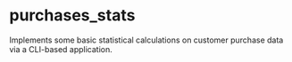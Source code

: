 # purchases_stats
Implements some basic statistical calculations on customer purchase data via a CLI-based application.
